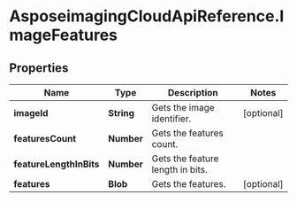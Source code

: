 # AsposeimagingCloudApiReference.ImageFeatures

## Properties
Name | Type | Description | Notes
------------ | ------------- | ------------- | -------------
**imageId** | **String** | Gets the image identifier. | [optional] 
**featuresCount** | **Number** | Gets the features count. | 
**featureLengthInBits** | **Number** | Gets the feature length in bits. | 
**features** | **Blob** | Gets the features. | [optional] 


